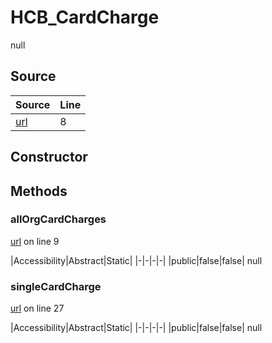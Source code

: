 # HCB_CardCharge

null
## Source
|Source|Line|
|-|-|
|[url](https://github.com/devramsean0/hcb.js/blob/7dcd236/src/api_endpoints/card_charge.ts#L8)|8|
## Constructor
## Methods
### allOrgCardCharges
[url](https://github.com/devramsean0/hcb.js/blob/7dcd236/src/api_endpoints/card_charge.ts#L9) on line 9  

|Accessibility|Abstract|Static|
|-|-|-|-|
|public|false|false|
null

### singleCardCharge
[url](https://github.com/devramsean0/hcb.js/blob/7dcd236/src/api_endpoints/card_charge.ts#L27) on line 27  

|Accessibility|Abstract|Static|
|-|-|-|-|
|public|false|false|
null
